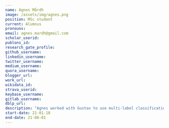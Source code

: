 ```yaml
---
name: Agnes Mårdh 
image: /assets/img/agnes.png
position: MSc student
current: Alumnus
pronouns: 
email: agnes.mardh@gmail.com
scholar_userid: 
publons_id:
research_gate_profile:
github_username:
linkedin_username:
twitter_username:
medium_username:
quora_username:
blogger_url:
work_url:
wikidata_id:
strava_userid:
keybase_username:
gitlab_username:
dblp_url:
description: "Agnes worked with Gustav to use multi-label classification methods to predict  contexts for chemical reactions. Co-supervised by Dr. Samuel Genheden and Dr. Thierry Kogej (AstraZeneca)."
start-date: 21-01-18
end-date: 21-06-01
---
```

